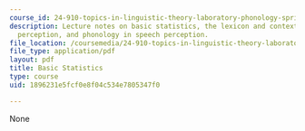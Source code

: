 ```yaml
---
course_id: 24-910-topics-in-linguistic-theory-laboratory-phonology-spring-2007
description: Lecture notes on basic statistics, the lexicon and context in speech
  perception, and phonology in speech perception.
file_location: /coursemedia/24-910-topics-in-linguistic-theory-laboratory-phonology-spring-2007/1896231e5fcf0e8f04c534e7805347f0_lec9_1_stats.pdf
file_type: application/pdf
layout: pdf
title: Basic Statistics
type: course
uid: 1896231e5fcf0e8f04c534e7805347f0

---
```

None